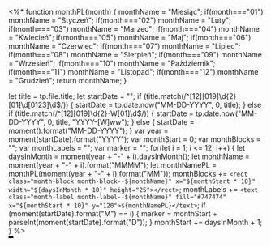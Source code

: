 <%* 
function monthPL(month) {
monthName = "Miesiąc";
if(month==="01") monthName = "Styczeń";
if(month==="02") monthName = "Luty";
if(month==="03") monthName = "Marzec";
if(month==="04") monthName = "Kwiecień";
if(month==="05") monthName = "Maj";
if(month==="06") monthName = "Czerwiec";
if(month==="07") monthName = "Lipiec";
if(month==="08") monthName = "Sierpień";
if(month==="09") monthName = "Wrzesień";
if(month==="10") monthName = "Październik";
if(month==="11") monthName = "Listopad";
if(month==="12") monthName = "Grudzień";
return monthName;
}

let title = tp.file.title; 
let startDate = ""; 
if (title.match(/^[12][019]\d{2}[01]\d[0123]\d$/)) { 
	startDate = tp.date.now("MM-DD-YYYY", 0, title); 
} else if (title.match(/^[12][019]\d{2}-W[01]\d$/)) {
	startDate = tp.date.now("MM-DD-YYYY", 0, title, "YYYY-[W]ww"); 
} else { 
	startDate = moment().format("MM-DD-YYYY"); 
} 
var year = moment(startDate).format("YYYY");
var monthStart = 0;
var monthBlocks = "";
var monthLabels = "";
var marker = "";
for(let i = 1; i <= 12; i++) { 
	let daysInMonth = moment(year + "-" + i).daysInMonth();
	let monthName = moment(year + "-" + i).format("MMMM");
	let monthNamePL = monthPL(moment(year + "-" + i).format("MM"));
	monthBlocks += `<rect class="month-block month-block--${monthName}" x="${monthStart * 10}" width="${daysInMonth * 10}" height="25"></rect>`; monthLabels += `<text class="month-label month-label--${monthName}" fill="#747474" x="${monthStart * 10}" y="120">${monthNamePL}</text>`;
	if (moment(startDate).format("M") == i) { 
		marker = monthStart + parseInt(moment(startDate).format("D")); 
	}
	monthStart += daysInMonth + 1; } 
%>
<svg class="year-timeline year-timeline--<%year%>" viewBox="0 -20 3760 150"> <title>Timeline <%year%></title> <g class='bars'> <% monthBlocks %> </g> <g class='labels' style="font-size:50px;" text-anchor="start"> <% monthLabels %> </g> <g class='markers'> <circle class="day-marker" cx="<%`${marker * 10}`%>" cy="14" r="15" stroke="black" fill="white" /> <rect class="week-marker" x="<%`${marker * 10}`%>" width="70" height="25" /> </g> </svg>